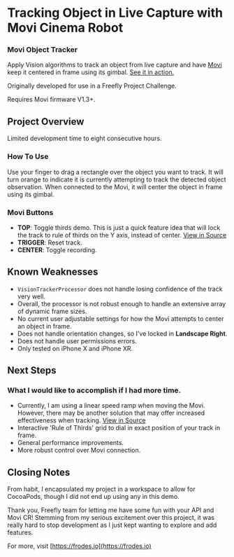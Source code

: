 # Tracking Object in Live Capture with Movi Cinema Robot
### Movi Object Tracker

Apply Vision algorithms to track an object from live capture and have [Movi](https://gomovi.com/) keep it centered in frame using its gimbal. [See it in action.](https://vimeo.com/319092583/3d6ee56feb) 

Originally developed for use in a Freefly Project Challenge.

Requires Movi firmware V1.3+.
 
 ## Project Overview
 
 Limited development time to eight consecutive hours.
 
 ### How To Use
Use your finger to drag a rectangle over the object you want to track. It will turn orange to indicate it is currently attempting to track the detected object observation. When connected to the Movi, it will center the object in frame using its gimbal. 
 
 ### Movi Buttons
- **TOP**: Toggle thirds demo. This is just a quick feature idea that will lock the track to rule of thirds on the Y axis, instead of center. [View in Source](x-source-tag://GetTrackingCenterDeltaIsThirds)
- **TRIGGER**: Reset track.
- **CENTER**: Toggle recording.
  
 ## Known Weaknesses

- `VisionTrackerProcessor` does not handle losing confidence of the track very well.
- Overall, the processor is not robust enough to handle an extensive array of dynamic frame sizes.
- No current user adjustable settings for how the Movi attempts to center an object in frame. 
- Does not handle orientation changes, so I've locked in **Landscape Right**.
- Does not handle user permissions errors. 
- Only tested on iPhone X and iPhone XR. 

 ## Next Steps
 ### What I would like to accomplish if I had more time. 

- Currently, I am using a linear speed ramp when moving the Movi. However, there may be another solution that may offer increased effectiveness when tracking. [View in Source](x-source-tag://CenterMoviToTrackingCenter)
- Interactive 'Rule of Thirds' grid to dial in exact position of your track in frame.
- General performance improvements.
- More robust control over Movi connection.
  
 ## Closing Notes
 
 From habit, I encapsulated my project in a workspace to allow for CocoaPods, though I did not end up using any in this demo.

 Thank you, Freefly team for letting me have some fun with your API and Movi CR! Stemming from my serious excitement over this project, it was really hard to stop development as I just kept wanting to explore and add features.
 
 For more, visit [https://frodes.io](https://frodes.io)
